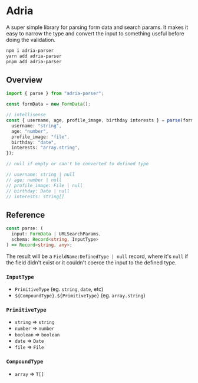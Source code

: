 # Adria

A super simple library for parsing form data and search params. It makes it easy to narrow the type and convert the input to something useful before doing the validation.

```bash
npm i adria-parser
yarn add adria-parser
pnpm add adria-parser
```

## Overview

```ts
import { parse } from "adria-parser";

const formData = new FormData();

// intellisense
const { username, age, profile_image, birthday interests } = parse(formData, {
  username: "string",
  age: "number",
  profile_image: "file",
  birthday: "date",
  interests: "array.string",
});

// null if empty or can't be converted to defined type

// username: string | null
// age: number | null
// profile_image: File | null
// birthday: Date | null
// interests: string[]
```

## Reference

```ts
const parse: (
  input: FormData | URLSearchParams,
  schema: Record<string, InputType>
) => Record<string, any>;
```

The result will be a `FieldName:DefinedType | null` record, where it's `null` if the field didn't exist or it couldn't coerce the input to the defined type.

### `InputType`

- `PrimitiveType` (eg. `string`, `date`, etc)
- `${CompoundType}.${PrimitiveType}` (eg. `array.string`)

### `PrimitiveType`

- `string` => `string`
- `number` => `number`
- `boolean` => `boolean`
- `date` => `Date`
- `file` => `File`

### `CompoundType`

- `array` => `T[]`
